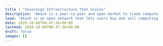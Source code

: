 ```yaml
---
title : "Sovereign Infrastructure that Scales"
description: "Akash is a peer-to-peer and open market to trade compute resources, purpose-built for public utility"
lead: "Akash is an open network that lets users buy and sell computing resources securely and efficiently, purpose-built for public utility."
date: 2020-10-06T08:47:36+00:00
lastmod: 2020-10-06T08:47:36+00:00
draft: false
images: []
---
```

